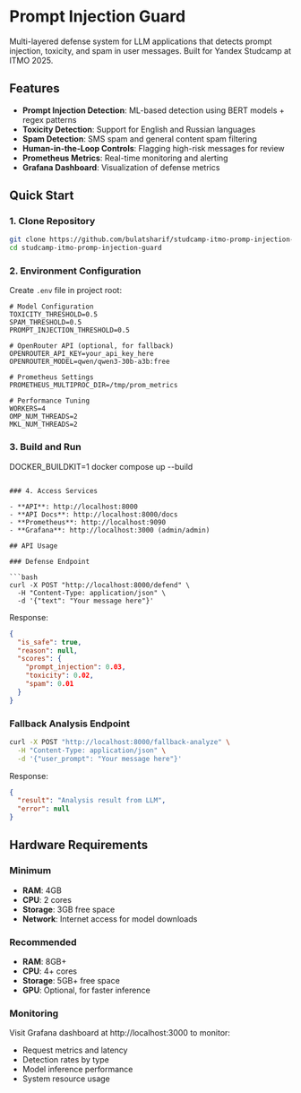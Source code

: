 # Prompt Injection Guard

Multi-layered defense system for LLM applications that detects prompt injection, toxicity, and spam in user messages. Built for Yandex Studcamp at ITMO 2025.

## Features

- **Prompt Injection Detection**: ML-based detection using BERT models + regex patterns
- **Toxicity Detection**: Support for English and Russian languages
- **Spam Detection**: SMS spam and general content spam filtering
- **Human-in-the-Loop Controls**: Flagging high-risk messages for review
- **Prometheus Metrics**: Real-time monitoring and alerting
- **Grafana Dashboard**: Visualization of defense metrics

## Quick Start

### 1. Clone Repository

```bash
git clone https://github.com/bulatsharif/studcamp-itmo-promp-injection-guard.git
cd studcamp-itmo-promp-injection-guard
```

### 2. Environment Configuration

Create `.env` file in project root:

```env
# Model Configuration
TOXICITY_THRESHOLD=0.5
SPAM_THRESHOLD=0.5
PROMPT_INJECTION_THRESHOLD=0.5

# OpenRouter API (optional, for fallback)
OPENROUTER_API_KEY=your_api_key_here
OPENROUTER_MODEL=qwen/qwen3-30b-a3b:free

# Prometheus Settings
PROMETHEUS_MULTIPROC_DIR=/tmp/prom_metrics

# Performance Tuning
WORKERS=4
OMP_NUM_THREADS=2
MKL_NUM_THREADS=2
```

### 3. Build and Run
DOCKER_BUILDKIT=1 docker compose up --build
```

### 4. Access Services

- **API**: http://localhost:8000
- **API Docs**: http://localhost:8000/docs
- **Prometheus**: http://localhost:9090
- **Grafana**: http://localhost:3000 (admin/admin)

## API Usage

### Defense Endpoint

```bash
curl -X POST "http://localhost:8000/defend" \
  -H "Content-Type: application/json" \
  -d '{"text": "Your message here"}'
```

Response:
```json
{
  "is_safe": true,
  "reason": null,
  "scores": {
    "prompt_injection": 0.03,
    "toxicity": 0.02,
    "spam": 0.01
  }
}
```

### Fallback Analysis Endpoint

```bash
curl -X POST "http://localhost:8000/fallback-analyze" \
  -H "Content-Type: application/json" \
  -d '{"user_prompt": "Your message here"}'
```

Response:
```json
{
  "result": "Analysis result from LLM",
  "error": null
}
```

## Hardware Requirements

### Minimum
- **RAM**: 4GB
- **CPU**: 2 cores
- **Storage**: 3GB free space
- **Network**: Internet access for model downloads

### Recommended
- **RAM**: 8GB+
- **CPU**: 4+ cores
- **Storage**: 5GB+ free space
- **GPU**: Optional, for faster inference

### Monitoring

Visit Grafana dashboard at http://localhost:3000 to monitor:
- Request metrics and latency
- Detection rates by type
- Model inference performance
- System resource usage

